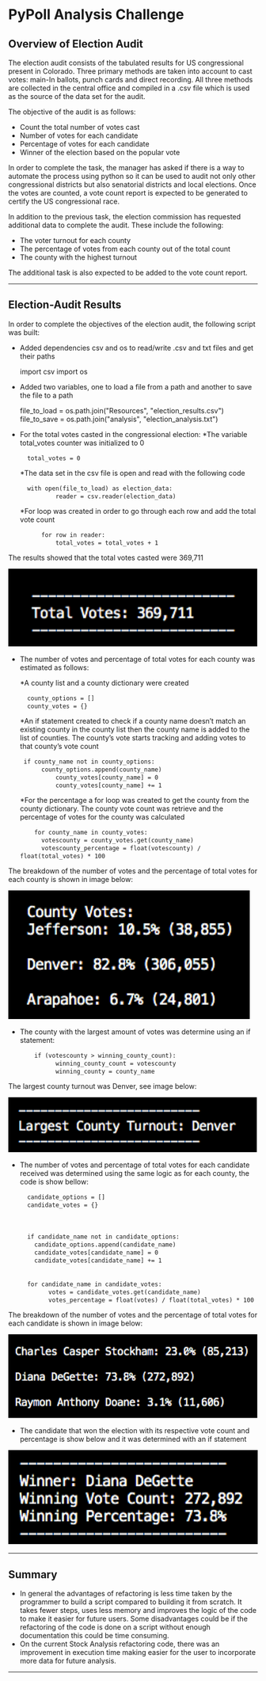 # PyPoll Analysis Challenge

## Overview of Election Audit

The election audit consists of the tabulated results for US congressional present in Colorado. Three primary methods are taken into account to cast votes: main-In ballots, punch cards and direct recording. All three methods are collected in the central office and compiled in a .csv file which is used as the source of the data set for the audit.

The objective of the audit is as follows:
* Count the total number of votes cast
* Number of votes for each candidate
* Percentage of votes for each candidate 
* Winner of the election based on the popular vote

In order to complete the task, the manager has asked if there is a way to automate the process using python so it can be used to audit not only other congressional districts but also senatorial districts and local elections. Once the votes are counted, a vote count report is expected to be generated to certify the US congressional race.

In addition to the previous task, the election commission has requested additional data to complete the audit. These include the following:
* The voter turnout for each county
* The percentage of votes from each county out of the total count
* The county with the highest turnout

The additional task is also expected to be added to the vote count report.

---
## Election-Audit Results

In order to complete the objectives of the election audit, the following script was built:

* Added dependencies csv and os to read/write .csv and txt files and get their paths 

	import csv
	import os
* Added two variables, one to load a file from a path and another to save the file to a path 

	file_to_load = os.path.join("Resources", "election_results.csv")
	file_to_save = os.path.join("analysis", "election_analysis.txt")

* For the total votes casted in the congressional election:
	*The variable total_votes counter was initialized to 0
	
		total_votes = 0
		
	*The data set in the csv file is open and read with the following code
	
		with open(file_to_load) as election_data:
    			reader = csv.reader(election_data)
			
	*For loop was created in order to go through each row and add the total vote count
	
			for row in reader:
 				total_votes = total_votes + 1
	
The results showed that the total votes casted were 369,711

![](Total_Votes.png)

* The number of votes and percentage of total votes for each county was estimated as follows:

	*A county list and a county dictionary were created
  
		county_options = []
		county_votes = {}
    
	*An if statement created to check if a county name doesn’t match an existing county in the county list then the county name is added to the list of counties. The county’s vote starts tracking and adding votes to that county’s vote count
  
       if county_name not in county_options:
            county_options.append(county_name)	
      			county_votes[county_name] = 0
 			    county_votes[county_name] += 1
      
	*For the percentage a for loop was created to get the county from the county dictionary. The county vote count was retrieve and the percentage of votes for the county was calculated 
  
		  for county_name in county_votes:
        	votescounty = county_votes.get(county_name)
        	votescounty_percentage = float(votescounty) / float(total_votes) * 100

The breakdown of the number of votes and the percentage of total votes for each county is shown in image below:

![](County_Votes.png)

* The county with the largest amount of votes was determine using an if statement:

    	  if (votescounty > winning_county_count):
            	winning_county_count = votescounty
            	winning_county = county_name

The largest county turnout was Denver, see image below:

![](Largest_County_Turnout.png)

* The number of votes and percentage of total votes for each candidate received was determined using the same logic as for each county, the code is show bellow:

		candidate_options = []
		candidate_votes = {}

    
    
        if candidate_name not in candidate_options:
          candidate_options.append(candidate_name)
          candidate_votes[candidate_name] = 0
          candidate_votes[candidate_name] += 1

    
        for candidate_name in candidate_votes:
              votes = candidate_votes.get(candidate_name)
              votes_percentage = float(votes) / float(total_votes) * 100

The breakdown of the number of votes and the percentage of total votes for each candidate is shown in image below:

![](Candidates_Votes.png)

* The candidate that won the election with its respective vote count and percentage is show below and it was determined with an if statement
 
![](Winner.png)



---
## Summary

* In general the advantages of refactoring is less time taken by the programmer to build a script compared to building it from scratch. It takes fewer steps, uses less memory and improves the logic of the code to make it easier for future users. Some disadvantages could be if the refactoring of the code is done on a script without enough documentation this could be time consuming.
* On the current Stock Analysis refactoring code, there was an improvement in execution time making easier for the user to incorporate more data for future analysis.


---
